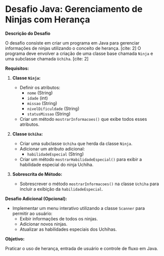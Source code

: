 # Desafio Java: Gerenciamento de Ninjas com Herança

**Descrição do Desafio**

O desafio consiste em criar um programa em Java para gerenciar informações de ninjas utilizando o conceito de herança. [cite: 2] O programa deve envolver a criação de uma classe base chamada `Ninja` e uma subclasse chamada `Uchiha`. [cite: 2]

**Requisitos:**

1.  **Classe `Ninja`:**
    * Definir os atributos:
        * `nome` (String)
        * `idade` (int)
        * `missao` (String)
        * `nivelDificuldade` (String)
        * `statusMissao` (String) 
    * Criar um método `mostrarInformacoes()` que exibe todos esses atributos. 

2.  **Classe `Uchiha`:**
    * Criar uma subclasse `Uchiha` que herda da classe `Ninja`. 
    * Adicionar um atributo adicional:
        * `habilidadeEspecial` (String) 
    * Criar um método `mostrarHabilidadeEspecial()` para exibir a habilidade especial do ninja Uchiha. 

3.  **Sobrescrita de Método:**
    * Sobrescrever o método `mostrarInformacoes()` na classe `Uchiha` para incluir a exibição da `habilidadeEspecial`. 

**Desafio Adicional (Opcional):**

* Implementar um menu interativo utilizando a classe `Scanner` para permitir ao usuário:
    * Exibir informações de todos os ninjas.
    * Adicionar novos ninjas.
    * Atualizar as habilidades especiais dos Uchihas. 

**Objetivo:**

Praticar o uso de herança, entrada de usuário e controle de fluxo em Java. 
